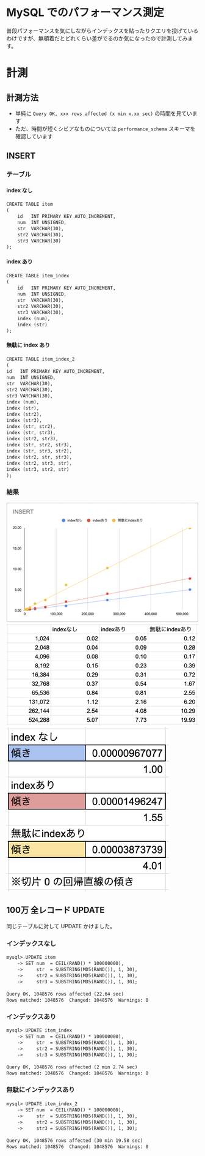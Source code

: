 # MySQL でのパフォーマンス測定
普段パフォーマンスを気にしながらインデックスを貼ったりクエリを投げているわけですが、無頓着だとどれくらい差がでるのか気になったので計測してみます。

# 計測
## 計測方法
- 単純に `Query OK, xxx rows affected (x min x.xx sec)` の時間を見ています
- ただ、時間が短くシビアなものについては `performance_schema` スキーマを確認しています

## INSERT
### テーブル
#### index なし
```
CREATE TABLE item
(
    id   INT PRIMARY KEY AUTO_INCREMENT,
    num  INT UNSIGNED,
    str  VARCHAR(30),
    str2 VARCHAR(30),
    str3 VARCHAR(30)
);
```

#### index あり
```
CREATE TABLE item_index
(
    id   INT PRIMARY KEY AUTO_INCREMENT,
    num  INT UNSIGNED,
    str  VARCHAR(30),
    str2 VARCHAR(30),
    str3 VARCHAR(30),
    index (num),
    index (str)
);
```

#### 無駄に index あり
```
CREATE TABLE item_index_2
(
id   INT PRIMARY KEY AUTO_INCREMENT,
num  INT UNSIGNED,
str  VARCHAR(30),
str2 VARCHAR(30),
str3 VARCHAR(30),
index (num),
index (str),
index (str2),
index (str3),
index (str, str2),
index (str, str3),
index (str2, str3),
index (str, str2, str3),
index (str, str3, str2),
index (str2, str, str3),
index (str2, str3, str),
index (str3, str2, str)
);
```

### 結果
![](images/2.png)
![](images/1.png)
![](images/3.png)


## 100万 全レコード UPDATE
同じテーブルに対して UPDATE かけました。

### インデックスなし
```
mysql> UPDATE item
    -> SET num  = CEIL(RAND() * 100000000),
    ->     str  = SUBSTRING(MD5(RAND()), 1, 30),
    ->     str2 = SUBSTRING(MD5(RAND()), 1, 30),
    ->     str3 = SUBSTRING(MD5(RAND()), 1, 30);

Query OK, 1048576 rows affected (22.64 sec)
Rows matched: 1048576  Changed: 1048576  Warnings: 0
```

### インデックスあり
```
mysql> UPDATE item_index
    -> SET num  = CEIL(RAND() * 100000000),
    ->     str  = SUBSTRING(MD5(RAND()), 1, 30),
    ->     str2 = SUBSTRING(MD5(RAND()), 1, 30),
    ->     str3 = SUBSTRING(MD5(RAND()), 1, 30);

Query OK, 1048576 rows affected (2 min 2.74 sec)
Rows matched: 1048576  Changed: 1048576  Warnings: 0
```

### 無駄にインデックスあり
```
mysql> UPDATE item_index_2
    -> SET num  = CEIL(RAND() * 100000000),
    ->     str  = SUBSTRING(MD5(RAND()), 1, 30),
    ->     str2 = SUBSTRING(MD5(RAND()), 1, 30),
    ->     str3 = SUBSTRING(MD5(RAND()), 1, 30);

Query OK, 1048576 rows affected (30 min 19.58 sec)
Rows matched: 1048576  Changed: 1048576  Warnings: 0
```




